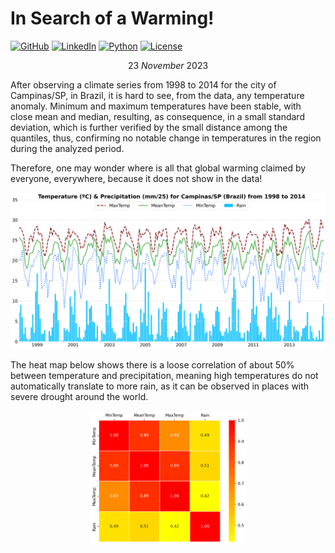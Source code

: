 # In Search of a Warming!

[![GitHub](https://img.shields.io/badge/GitHub-000000?logo=github&logoColor=white)](https://github.com/kauefs/)
[![LinkedIn](https://img.shields.io/badge/LinkedIn-0077B5?logo=linkedin&logoColor=white)](https://www.linkedin.com/in/kauefs/)
[![Python](https://img.shields.io/badge/Python-3-blue.svg)](https://www.python.org/)
[![License](https://img.shields.io/badge/License-Apache_2.0-black.svg)](https://www.apache.org/licenses/LICENSE-2.0)

$$23\ November\ 2023$$

After observing a climate series from 1998 to 2014 for the city of Campinas/SP, in Brazil, it is hard to see, from the data, any temperature anomaly. Minimum and maximum temperatures have been stable, with close mean and median, resulting, as consequence, in a small standard deviation, which is further verified by the small distance among the quantiles, thus, confirming no notable change in temperatures in the region during the analyzed period.

Therefore, one may wonder where is all that global warming claimed by everyone, everywhere, because it does not show in the data!

<p align=center><img src=https://github.com/kauefs/climate/raw/%40/img/CampinasSP.png></p>

The heat map below shows there is a loose correlation of about 50% between temperature and precipitation, meaning high temperatures do not automatically translate to more rain, as it can be observed in places with severe drought around the world.

<p align=center><img src=https://github.com/kauefs/climate/raw/%40/img/HeatMap.png width=50%></p>
